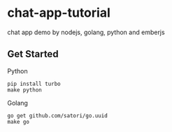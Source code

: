 # chat-app-tutorial
chat app demo by nodejs, golang, python and emberjs


## Get Started

Python

```
pip install turbo
make python
```

Golang

```
go get github.com/satori/go.uuid
make go
```